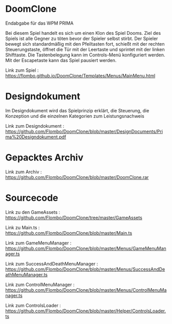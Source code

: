 # DoomClone
Endabgabe für das WPM PRIMA

Bei diesem Spiel handelt es sich um einen Klon des Spiel Dooms.
Ziel des Spiels ist alle Gegner zu töten bevor der Spieler selbst stirbt.
Der Spieler bewegt sich standardmäßig mit den Pfeiltasten fort, schießt mit der rechten Steuerungstaste,
öffnet die Tür mit der Leertaste und sprintet mit der linken Shifttaste. Die Tastenbelegung kann im Controls-Menü
konfiguriert werden. Mit der Escapetaste kann das Spiel pausiert werden.

Link zum Spiel : https://flombo.github.io/DoomClone/Templates/Menus/MainMenu.html

# Designdokument

Im Designdokument wird das Spielprinzip erklärt, die Steuerung, die Konzeption und die einzelnen Kategorien zum Leistungsnachweis

Link zum Designdokument : https://github.com/Flombo/DoomClone/blob/master/DesignDocuments/Prima%20Designdokument.pdf

# Gepacktes Archiv

Link zum Archiv : https://github.com/Flombo/DoomClone/blob/master/DoomClone.rar

# Sourcecode
  
Link zu den GameAssets : https://github.com/Flombo/DoomClone/tree/master/GameAssets
  
Link zu Main.ts : https://github.com/Flombo/DoomClone/blob/master/Main.ts
  
Link zum GameMenuManager : https://github.com/Flombo/DoomClone/blob/master/Menus/GameMenuManager.ts
  
Link zum SuccessAndDeathMenuManager : https://github.com/Flombo/DoomClone/blob/master/Menus/SuccessAndDeathMenuManager.ts
  
Link zum ControlMenuManager : https://github.com/Flombo/DoomClone/blob/master/Menus/ControlMenuManager.ts
  
Link zum ControlsLoader : https://github.com/Flombo/DoomClone/blob/master/Helper/ControlsLoader.ts

